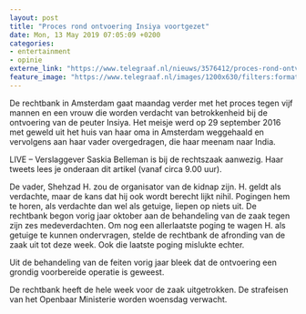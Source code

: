 ```yaml
---
layout: post
title: "Proces rond ontvoering Insiya voortgezet"
date: Mon, 13 May 2019 07:05:09 +0200
categories: 
- entertainment 
- opinie 
externe_link: "https://www.telegraaf.nl/nieuws/3576412/proces-rond-ontvoering-insiya-voortgezet"
feature_image: "https://www.telegraaf.nl/images/1200x630/filters:format(jpeg):quality(80)/cdn-kiosk-api.telegraaf.nl/ecfde754-753c-11e9-a03e-0217670beecd.jpg"
---
```


<p class="intro">De rechtbank in Amsterdam gaat maandag verder met het proces tegen vijf mannen en een vrouw die worden verdacht van betrokkenheid bij de ontvoering van de peuter Insiya. Het meisje werd op 29 september 2016 met geweld uit het huis van haar oma in Amsterdam weggehaald en vervolgens aan haar vader overgedragen, die haar meenam naar India.</p> <p>LIVE – Verslaggever Saskia Belleman is bij de rechtszaak aanwezig. Haar tweets lees je onderaan dit artikel (vanaf circa 9.00 uur).</p><p>De vader, Shehzad H. zou de organisator van de kidnap zijn. H. geldt als verdachte, maar de kans dat hij ook wordt berecht lijkt nihil. Pogingen hem te horen, als verdachte dan wel als getuige, liepen op niets uit. De rechtbank begon vorig jaar oktober aan de behandeling van de zaak tegen zijn zes medeverdachten. Om nog een allerlaatste poging te wagen H. als getuige te kunnen ondervragen, stelde de rechtbank de afronding van de zaak uit tot deze week. Ook die laatste poging mislukte echter.</p><p>Uit de behandeling van de feiten vorig jaar bleek dat de ontvoering een grondig voorbereide operatie is geweest.</p><p>De rechtbank heeft de hele week voor de zaak uitgetrokken. De strafeisen van het Openbaar Ministerie worden woensdag verwacht.</p>
